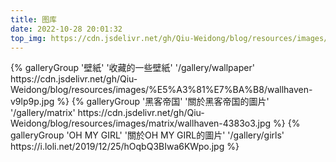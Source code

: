 ```yaml
---
title: 图库
date: 2022-10-28 20:01:32
top_img: https://cdn.jsdelivr.net/gh/Qiu-Weidong/blog/resources/images/%E5%A3%81%E7%BA%B8/wallhaven-72k2jv.jpg
---
```


<div class="gallery-group-main">
{% galleryGroup '壁紙' '收藏的一些壁紙' '/gallery/wallpaper' https://cdn.jsdelivr.net/gh/Qiu-Weidong/blog/resources/images/%E5%A3%81%E7%BA%B8/wallhaven-v9lp9p.jpg %}
{% galleryGroup '黑客帝国' '關於黑客帝国的圖片' '/gallery/matrix' https://cdn.jsdelivr.net/gh/Qiu-Weidong/blog/resources/images/matrix/wallhaven-4383o3.jpg %}
{% galleryGroup 'OH MY GIRL' '關於OH MY GIRL的圖片' '/gallery/girls' https://i.loli.net/2019/12/25/hOqbQ3BIwa6KWpo.jpg %}
</div>



